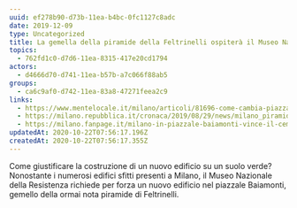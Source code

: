 ```yaml
---
uuid: ef278b90-d73b-11ea-b4bc-0fc1127c8adc
date: 2019-12-09
type: Uncategorized
title: La gemella della piramide della Feltrinelli ospiterà il Museo Nazionale della Resistenza
topics:
  - 762fd1c0-d7d6-11ea-8315-417e20cd1794
actors:
  - d4666d70-d741-11ea-b57b-a7c066f88ab5
groups:
  - ca6c9af0-d742-11ea-83a8-47271feea2c9
links:
  - https://www.mentelocale.it/milano/articoli/81696-come-cambia-piazzale-baiamonti-una-nuova-piramide-tra-filari-di-alberi-e-mura-spagnole.htm
  - https://milano.repubblica.it/cronaca/2019/08/29/news/milano_piramide_fondazione_feltrinelli_herzog-234547509/
  - https://milano.fanpage.it/milano-in-piazzale-baiamonti-vince-il-cemento-si-alla-piramide-al-posto-del-giardino-condiviso/
updatedAt: 2020-10-22T07:56:17.196Z
createdAt: 2020-10-22T07:56:17.355Z
---
```


Come giustificare la costruzione di un nuovo edificio su un suolo verde?
Nonostante i numerosi edifici sfitti presenti a Milano, il Museo Nazionale della Resistenza richiede per forza un nuovo edificio nel piazzale Baiamonti, gemello della ormai nota piramide di Feltrinelli.
